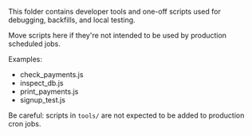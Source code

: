 This folder contains developer tools and one-off scripts used for debugging, backfills, and local testing.

Move scripts here if they're not intended to be used by production scheduled jobs.

Examples:
- check_payments.js
- inspect_db.js
- print_payments.js
- signup_test.js

Be careful: scripts in `tools/` are not expected to be added to production cron jobs.
